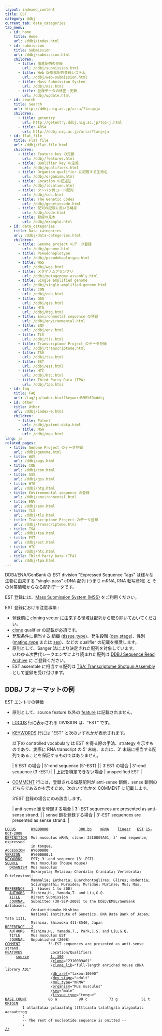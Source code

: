 ```yaml
---
layout: indexed_content
title: EST
category: ddbj
current_tab: data_categories
tab_menu:
  - id: home
    title: Home
    url: /ddbj/index.html
  - id: submission
    title: Submission
    url: /ddbj/submission.html
    children:
      - title: 塩基配列の登録
        url: /ddbj/submission.html
      - title: Web 版塩基配列登録システム
        url: /ddbj/web-submission.html
      - title: Mass Submission System
        url: /ddbj/mss.html
      - title: 登録データの修正・更新
        url: /ddbj/update.html
  - id: search
    title: Search
    url: http://ddbj.nig.ac.jp/arsa/?lang=ja
    children:
      - title: getentry
        url: http://getentry.ddbj.nig.ac.jp/top-j.html
      - title: ARSA
        url: http://ddbj.nig.ac.jp/arsa/?lang=ja
  - id: flat_file
    title: Flat file
    url: /ddbj/flat-file.html
    children:
      - title: Feature key の定義
        url: /ddbj/features.html
      - title: Qualifier key の定義
        url: /ddbj/qualifiers.html
      - title: Organism qualifier に記載する生物名
        url: /ddbj/organism.html
      - title: Location の記述法
        url: /ddbj/location.html
      - title: タンパク質コード配列
        url: /ddbj/cds.html
      - title: The Genetic Codes
        url: /ddbj/geneticcode.html
      - title: 配列の記載に用いる略号
        url: /ddbj/code.html
      - title: 登録の見本
        url: /ddbj/example.html
  - id: data_categories
    title: Data categories
    url: /ddbj/data-categories.html
    children:
      - title: Genome project のデータ登録
        url: /ddbj/genome.html
      - title: Pseudohaplotype
        url: /ddbj/pseudohaplotype.html
      - title: WGS
        url: /ddbj/wgs.html
      - title: メタゲノムアセンブリ
        url: /ddbj/metagenome-assembly.html
      - title: Single amplified genome
        url: /ddbj/single-amplified-genome.html
      - title: CON
        url: /ddbj/con.html
      - title: GSS
        url: /ddbj/gss.html
      - title: HTG
        url: /ddbj/htg.html
      - title: Environmental sequence の登録
        url: /ddbj/environmental.html
      - title: ENV
        url: /ddbj/env.html
      - title: TLS
        url: /ddbj/tls.html
      - title: Transcriptome Project のデータ登録
        url: /ddbj/transcriptome.html
      - title: TSA
        url: /ddbj/tsa.html
      - title: EST
        url: /ddbj/est.html
      - title: HTC
        url: /ddbj/htc.html
      - title: Third Party Data (TPA)
        url: /ddbj/tpa.html
  - id: faq
    title: FAQ
    url: /faq/ja/index.html?keyword%5B%5D=ddbj
  - id: other
    title: Other
    url: /ddbj/index-e.html
    children:
      - title: Patent
        url: /ddbj/patent-data.html
      - title: MGA
        url: /ddbj/mga.html
lang: ja
related_pages:
  - title: Genome Project のデータ登録
    url: /ddbj/genome.html
  - title: WGS
    url: /ddbj/wgs.html
  - title: CON
    url: /ddbj/con.html
  - title: GSS
    url: /ddbj/gss.html
  - title: HTG
    url: /ddbj/htg.html
  - title: Environmental sequence の登録
    url: /ddbj/environmental.html
  - title: ENV
    url: /ddbj/env.html
  - title: TLS
    url: /ddbj/tls.html
  - title: Transcriptome Project のデータ登録
    url: /ddbj/transcriptome.html
  - title: TSA
    url: /ddbj/tsa.html
  - title: EST
    url: /ddbj/est.html
  - title: HTC
    url: /ddbj/htc.html
  - title: Third Party Data (TPA)
    url: /ddbj/tpa.html
---
```


DDBJ/ENA/GenBank の EST division "Expressed Sequence Tags" は様々な生物に由来する
"single-pass" cDNA 配列 (つまり mRNA, RNA 転写産物) と その付帯情報からなる配列データです。

EST 登録には、[Mass Submission System (MSS)](/ddbj/mss.html) をご利用ください。

EST 登録における注意事項
:     
  - 登録前に cloning vector に由来する領域は配列から取り除いておいてください。
  - [clone](/ddbj/qualifiers.html#clone) qualifier の記載が必須です。
  - 発現条件に相当する 組織
    ([tissue\_type](/ddbj/qualifiers.html#tissue_type))、発生段階
    ([dev\_stage](/ddbj/qualifiers.html#dev_stage))、性別
    ([mating\_type](/ddbj/qualifiers.html#mating_type) または
    [sex](/ddbj/qualifiers.html#sex))、などの qualifier の記載を推奨します。
  - 原則として、Sanger 法により決定された配列を対象しています。  
    いわゆる次世代シークエンサにより読まれた配列は [DDBJ Sequence Read
    Archive](/dra/index.html) に ご登録ください。
  - EST assemble に相当する配列は [TSA: Transcriptome Shotgun
    Assembly](/ddbj/tsa.html) として登録を受け付けます。

## DDBJ フォーマットの例 <a name="flat-file"></a>

EST エントリの特徴

  - 原則として、source feature 以外の [feature](/ddbj/flat-file#FeaturesB) は記載されません。

  - [LOCUS](/ddbj/flat-file#LocusB) 行に表示される DIVISION は、"EST" です。

  - [KEYWORDS](/ddbj/flat-file#KeywordsB) 行には "EST" と次のいずれかが表示されます。
    
    以下の controlled vocabulary は EST を得る際の手法、strategy を示すものであり、実際に RNA
    transcript の 5' 末端、または、3' 末端に相当する配列であることを保証するものではありません。
    
    | 5'EST の場合   | 5'-end sequence (5'-EST) |
    | 3'EST の場合   | 3'-end sequence (3'-EST) |
    | 上記を特定できない場合 | unspecified EST          |

  - [COMMENT](/ddbj/flat-file#CommentB) 行には，登録される塩基配列が anti-sense 鎖側，sense
    鎖側のどちらであるかを示すため，次のいずれかを COMMENT に記載します。
    
    3'EST 登録の場合にのみ該当します。
    
    | anti-sense 鎖を登録する場合 | 3'-EST sequences are presented as anti-sense strand. |
    | sense 鎖を登録する場合      | 3'-EST sequences are presented as sense strand.      |
    
<!-- end list -->

<pre><code><a id="LocusA" href="/ddbj/flat-file#LocusB">LOCUS</a>       <a id="LocusNameA" href="/ddbj/flat-file#LocusNameB">HY000000</a>              <a id="SequenceLengthA" href="/ddbj/flat-file#SequenceLengthB">300 bp</a>    <a id="MoleculeTypeA" href="/ddbj/flat-file#MoleculeTypeB">mRNA</a>    <a id="MoleculeFormA" href="/ddbj/flat-file#MoleculeFormB">linear</a>   <a id="DivisionA" href="/ddbj/flat-file#DivisionB">EST</a> <a id="ModificationDateA" href="/ddbj/flat-file#ModificationDateB">15-OCT-2008</a>
<a id="DefinitionA" href="/ddbj/flat-file#DefinitionB">DEFINITION</a>  Mus musculus mRNA, clone: 2310009A01, 3' end sequence, expressed 
            in tongue.
<a id="AccessionA" href="/ddbj/flat-file#AccessionB">ACCESSION</a>   HY000000
<a id="VersionA" href="/ddbj/flat-file#VersionB">VERSION</a>     HY000000.1
<a id="KeywordsA" href="/ddbj/flat-file#KeywordsB">KEYWORDS</a>    EST; 3'-end sequence (3'-EST).
<a id="SourceA" href="/ddbj/flat-file#SourceB">SOURCE</a>      Mus musculus (house mouse)
  <a id="OrganismA" href="/ddbj/flat-file#OrganismB">ORGANISM</a>  Mus musculus
            Eukaryota; Metazoa; Chordata; Craniata; Vertebrata; Euteleostomi;
            Mammalia; Eutheria; Euarchontoglires; Glires; Rodentia;
            Sciurognathi; Muroidea; Muridae; Murinae; Mus; Mus.
<a id="Reference1A" href="/ddbj/flat-file#Reference1B">REFERENCE   1</a>  (bases 1 to 300)
  <a id="AuthorsA" href="/ddbj/flat-file#AuthorsB">AUTHORS</a>   Mishima,H., Yamada,T. and Liu,G.Q.
  <a id="TitleA" href="/ddbj/flat-file#TitleB">TITLE</a>     Direct Submission
  <a id="JournalA" href="/ddbj/flat-file#JournalB">JOURNAL</a>   Submitted (30-SEP-2008) to the DDBJ/EMBL/GenBank databases.
            Contact:Hanako Mishima
            National Institute of Genetics, DNA Data Bank of Japan; Yata 1111,
            Mishima, Shizuoka 411-8540, Japan
<a id="Reference2A" href="/ddbj/flat-file#Reference2B">REFERENCE   2</a>
  AUTHORS   Mishima,H., Yamada,T., Park,C.S. and Liu,G.Q.
  TITLE     Mus musculus EST
  JOURNAL   Unpublished (2008)
<a id="CommentA" href="/ddbj/flat-file#CommentB">COMMENT</a>             3'-EST sequences are presented as anti-sense strand.
<a id="FeaturesA" href="/ddbj/flat-file#FeaturesB">FEATURES</a>             Location/Qualifiers
     <a id="FeaturesSourceA" href="/ddbj/flat-file#FeaturesSourceB">source</a>          <a href="/ddbj/location.html">1..300</a>
                     /<a href="/ddbj/qualifiers.html#clone">clone</a>="2310009A01"
                     /<a href="/ddbj/qualifiers.html#clone_lib">clone_lib</a>="full-length enriched mouse cDNA library A01"
                     /<a href="/ddbj/qualifiers.html#db_xref">db_xref</a>="taxon:10090"
                     /<a href="/ddbj/qualifiers.html#dev_stage">dev_stage</a>="adult"
                     /<a href="/ddbj/qualifiers.html#mol_type">mol_type</a>="mRNA"
                     /<a href="/ddbj/qualifiers.html#organism">organism</a>="Mus musculus"
                     /<a href="/ddbj/qualifiers.html#sex">sex</a>="male"
                     /<a href="/ddbj/qualifiers.html#tissue_type">tissue_type</a>="tongue"
<a id="BaseCountA" href="#BaseCountB">BASE COUNT</a>          86 a          90 c          73 g           51 t
<a id="OriginA" href="#OriginB">ORIGIN</a>
        1 attaatataa gctaaatatg tttttcaata tatattgata atagaatatc aacaatttgg
        :
        -- The rest of nucleotide sequence is omitted --
        :
<a id="EndA" href="/ddbj/flat-file#EndB">//</a></code></pre>
